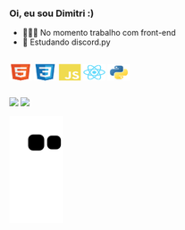 ### Oi, eu sou Dimitri :)

- 👩🏼‍💻 No momento trabalho com front-end
- 🎈 Estudando discord.py

<div style="display: inline_block"><br>
  <img align="center" alt="SH-HTML" height="30" width="40" src="https://raw.githubusercontent.com/devicons/devicon/master/icons/html5/html5-original.svg">
  <img align="center" alt="SH-CSS" height="30" width="40" src="https://raw.githubusercontent.com/devicons/devicon/master/icons/css3/css3-original.svg">
  <img align="center" alt="SH-Js" height="30" width="40" src="https://raw.githubusercontent.com/devicons/devicon/master/icons/javascript/javascript-plain.svg">
  <img align="center" alt="SH-React" height="30" width="40" src="https://raw.githubusercontent.com/devicons/devicon/master/icons/react/react-original.svg">
  <img align="center" alt="SH-Python" height="30" width="40" src="https://raw.githubusercontent.com/devicons/devicon/master/icons/python/python-original.svg">
</div>

##

<div>
  <a href="https://www.instagram.com/seteihako" target="_blank"><img src="https://img.shields.io/badge/-Instagram-%23E4405F?style=for-the-badge&logo=instagram&logoColor=white" target="_blank"></a>
  <a href="https://dsc.gg/hako-dsc" target="_blank"><img src="https://img.shields.io/badge/-Instagram-%23E4405F?style=for-the-badge&logo=instagram&logoColor=white" target="_blank"></a>
  
  ![Snake animation](https://github.com/rafaballerini/rafaballerini/blob/output/github-contribution-grid-snake.svg)
</div>
